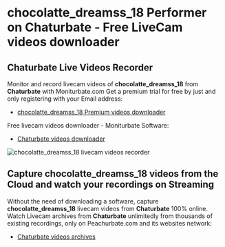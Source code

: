 # chocolatte_dreamss_18 Performer on Chaturbate - Free LiveCam videos downloader

## Chaturbate Live Videos Recorder

Monitor and record livecam videos of **chocolatte_dreamss_18** from **Chaturbate** with Moniturbate.com
Get a premium trial for free by just and only registering with your Email address:
* [chocolatte_dreamss_18 Premium videos downloader](https://moniturbate.com/request-demo-licence-key.html)

Free livecam videos downloader - Moniturbate Software:
* [Chaturbate videos downloader](https://moniturbate.com/moniturbate-download-software.html)

![chocolatte_dreamss_18 livecam videos recorder](https://peachurnet.com/templates/moniturbate-software.png)


## Capture chocolatte_dreamss_18 videos from the Cloud and watch your recordings on Streaming

Without the need of downloading a software, capture **chocolatte_dreamss_18** livecam videos from **Chaturbate** 100% online.
Watch Livecam archives from **Chaturbate** unlimitedly from thousands of existing recordings, only on Peachurbate.com and its websites network:
* [Chaturbate videos archives](https://peachurnet.com/)